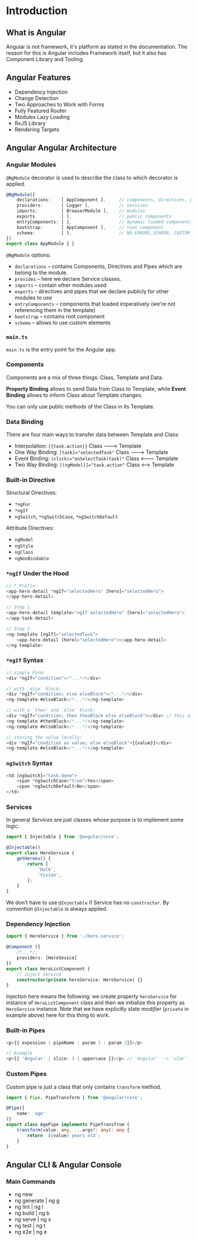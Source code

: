 # Introduction

## What is Angular

Angular is not framework, it's platform as stated in the documentation. The reason for this is Angular includes Framework itself, but it also has Component Library and Tooling.

## Angular Features

* Dependency Injection
* Change Detection
* Two Approaches to Work with Forms
* Fully Featured Router
* Modules Lazy Loading
* RxJS Library
* Rendering Targets

## Angular Angular Architecture

### Angular Modules

`@NgModule` decorator is used to describe the class to which decorator is applied.

```TypeScript
@NgModule({
    declarations:    [ AppComponent ],     // components, directives, pipes
    providers:       [ Logger ],           // services
    imports:         [ BrowserModule ],    // modules
    exports          [ ],                  // public components
    entryComponents: [ ],                  // dynamic loaded components, elements
    bootstrap:       [ AppComponent ],     // root component
    schema:          [ ],                  // NO_ERRORS_SCHEMA, CUSTOM_ELEMENTS_SCHEMA
})
export class AppModule { }
```

`@NgModule` options:

* `declarations` – contains Components, Directives and Pipes which are belong to the module.
* `provides` – here we declare Service classes.
* `imports` – contain other modules used
* `exports` – directives and pipes that we declare publicly for other modules to use
* `entryComponents` – components that loaded imperatively (we're not referencing them in the template)
* `bootstrap` – contains root component
* `schema` – allows to use custom elements

### `main.ts`

`main.ts` is the entry point for the Angular app.

### Components

Components are a mix of three things: Class, Template and Data.

**Property Binding** allows to send Data from Class to Template, while **Event Binding** allows to inform Class about Template changes.

You can only use public methods of the Class in its Template.

### Data Binding

There are four main ways to transfer data between Template and Class:

* Interpolation:   `{{task.action}}`                Class ---> Template
* One Way Binding: `[task]="selectedTask"`          Class ---> Template
* Event Binding:   `(click)="onSelectTask(task)"`   Class <--- Template
* Two Way Binding: `[(ngModel)]="task.action"`      Class <--> Template

### Built-in Directive

Structural Directives:

* `*ngFor`
* `*ngIf`
* `ngSwitch`, `*ngSwitchCase`, `*ngSwitchDefault`

Attribute Directives:

* `ngModel`
* `ngStyle`
* `ngClass`
* `ngNonBindable`

### `*ngIf` Under the Hood

```TypeScript
// * Prefix
<app-hero-detail *ngIf="selectedHero" [hero]="selectedHero">
</app-hero-detail>

// Step 1
<app-hero-detail template="ngIf selectedHero" [hero]="selectedHero">
</app-task-detail>

// Step 2
<ng-template [ngIf]="selectedTask">
    <app-hero-detail [hero]="selectedHero"></app-hero-detail>
</ng-template>
```

### `*ngIf` Syntax

```TypeScript
// simple Form:
<div *ngIf="condition">/*...*/</div>

// with `else` block:
<div *ngIf="condition; else elseBlock">/*...*/</div>
<ng-template #elseBlock>/*...*/</ng-template>

// with a `then` and `else` block:
<div *ngIf="condition; then thenBlock else elseBlock"></div> // this div never reaches DOM
<ng-template #thenBlock>/*...*/</ng-template>
<ng-template #elseBlock>/*...*/</ng-template>

// storing the value locally:
<div *ngIf="condition as value; else elseBlock">{{value}}</div>
<ng-template #elseBlock>/*...*/</ng-template>
```

### `ngSwitch` Syntax

```TypeScript
<td [ngSwitch]="task.done">
    <span *ngSwitchCase="true">Yes</span>
    <span *ngSwitchDefault>No</span>
</td>
```

### Services

In general *Services* are just classes whose purpose is to implement some logic.

```TypeScript
import { Injectable } from '@angular/core';

@Injectable()
export class HeroService {
    getHeroes() {
        return [
            'Hulk',
            'Vision',
        ];
    }
}
```

We don't have to use `@Injectable` if Service has no `constructor`. By convention `@Injectable` is always applied.

### Dependency Injection

```TypeScript
import { HeroService } from './hero.service';

@Component ({
    /*...*/,
    providers: [HeroSevice]
})
export class HeroListComponent {
    // inject service
    constructor(private heroService: HeroService) {}
}
```

Injection here means the following: we create property `heroService` for instance of `HeroListComponent` class and then we initialize this property as `HeroService` instance. Note that we have explicitly state *modifier* (`private` in example above) here for this thing to work.

### Built-in Pipes

```TypeScript
<p>{{ expession | pipeName : param 1 : param 2}}</p>

// Example
<p>{{ 'Angular' | slice: 3 | uppercase }}</p> // 'Angular' --> 'ular' --> 'ULAR'
```

### Custom Pipes

Custom pipe is just a class that only contains `transform` method.

```TypeScript
import { Pipe, PipeTransform } from '@angular/core';

@Pipe({
    name: 'age'
)}
export class AgePipe implements PipeTransfrom {
    transform(value: any, ...args?: any): any {
        return `${value} years old`;
    }
}
```

## Angular CLI & Angular Console

### Main Commands

* ng new
* ng generate | ng g
* ng lint | ng l
* ng build | ng b
* ng serve | ng s
* ng test | ng t
* ng e2e | ng e
